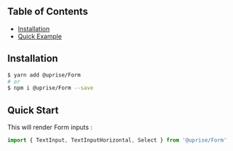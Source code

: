 ## Table of Contents

- [Installation](#installation)
- [Quick Example](#quick-start)

## Installation

```bash
$ yarn add @uprise/Form 
# or
$ npm i @uprise/Form --save
```

## Quick Start

This will render Form inputs :

```javascript
import { TextInput, TextInputHorizontal, Select } from '@uprise/Form'
```
